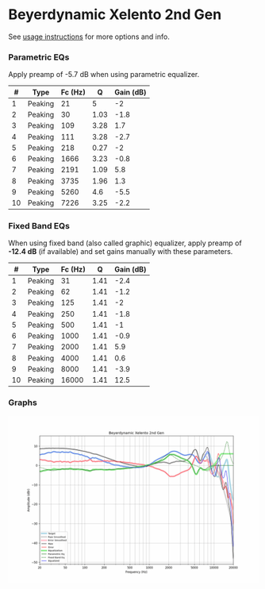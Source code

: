 # Beyerdynamic Xelento 2nd Gen
See [usage instructions](https://github.com/jaakkopasanen/AutoEq#usage) for more options and info.

### Parametric EQs
Apply preamp of -5.7 dB when using parametric equalizer.

|   # | Type    |   Fc (Hz) |    Q |   Gain (dB) |
|-----|---------|-----------|------|-------------|
|   1 | Peaking |        21 | 5    |        -2   |
|   2 | Peaking |        30 | 1.03 |        -1.8 |
|   3 | Peaking |       109 | 3.28 |         1.7 |
|   4 | Peaking |       111 | 3.28 |        -2.7 |
|   5 | Peaking |       218 | 0.27 |        -2   |
|   6 | Peaking |      1666 | 3.23 |        -0.8 |
|   7 | Peaking |      2191 | 1.09 |         5.8 |
|   8 | Peaking |      3735 | 1.96 |         1.3 |
|   9 | Peaking |      5260 | 4.6  |        -5.5 |
|  10 | Peaking |      7226 | 3.25 |        -2.2 |

### Fixed Band EQs
When using fixed band (also called graphic) equalizer, apply preamp of **-12.4 dB** (if available) and set gains manually with these parameters.

|   # | Type    |   Fc (Hz) |    Q |   Gain (dB) |
|-----|---------|-----------|------|-------------|
|   1 | Peaking |        31 | 1.41 |        -2.4 |
|   2 | Peaking |        62 | 1.41 |        -1.2 |
|   3 | Peaking |       125 | 1.41 |        -2   |
|   4 | Peaking |       250 | 1.41 |        -1.8 |
|   5 | Peaking |       500 | 1.41 |        -1   |
|   6 | Peaking |      1000 | 1.41 |        -0.9 |
|   7 | Peaking |      2000 | 1.41 |         5.9 |
|   8 | Peaking |      4000 | 1.41 |         0.6 |
|   9 | Peaking |      8000 | 1.41 |        -3.9 |
|  10 | Peaking |     16000 | 1.41 |        12.5 |

### Graphs
![](./Beyerdynamic%20Xelento%202nd%20Gen.png)
